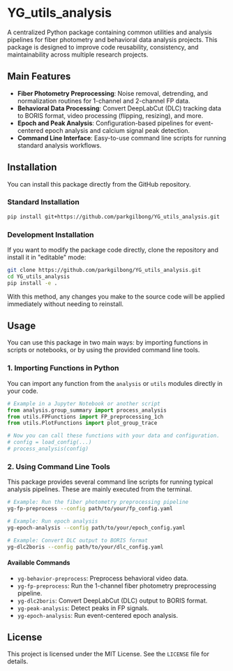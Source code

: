 # YG_utils_analysis

A centralized Python package containing common utilities and analysis pipelines for fiber photometry and behavioral data analysis projects. This package is designed to improve code reusability, consistency, and maintainability across multiple research projects.

## Main Features

- **Fiber Photometry Preprocessing**: Noise removal, detrending, and normalization routines for 1-channel and 2-channel FP data.
- **Behavioral Data Processing**: Convert DeepLabCut (DLC) tracking data to BORIS format, video processing (flipping, resizing), and more.
- **Epoch and Peak Analysis**: Configuration-based pipelines for event-centered epoch analysis and calcium signal peak detection.
- **Command Line Interface**: Easy-to-use command line scripts for running standard analysis workflows.

## Installation

You can install this package directly from the GitHub repository.

### Standard Installation

```bash
pip install git+https://github.com/parkgilbong/YG_utils_analysis.git
```

### Development Installation

If you want to modify the package code directly, clone the repository and install it in "editable" mode:

```bash
git clone https://github.com/parkgilbong/YG_utils_analysis.git
cd YG_utils_analysis
pip install -e .
```
With this method, any changes you make to the source code will be applied immediately without needing to reinstall.

## Usage

You can use this package in two main ways: by importing functions in scripts or notebooks, or by using the provided command line tools.

### 1. Importing Functions in Python

You can import any function from the `analysis` or `utils` modules directly in your code.

```python
# Example in a Jupyter Notebook or another script
from analysis.group_summary import process_analysis
from utils.FPFunctions import FP_preprocessing_1ch
from utils.PlotFunctions import plot_group_trace

# Now you can call these functions with your data and configuration.
# config = load_config(...)
# process_analysis(config)
```

### 2. Using Command Line Tools

This package provides several command line scripts for running typical analysis pipelines. These are mainly executed from the terminal.

```bash
# Example: Run the fiber photometry preprocessing pipeline
yg-fp-preprocess --config path/to/your/fp_config.yaml

# Example: Run epoch analysis
yg-epoch-analysis --config path/to/your/epoch_config.yaml

# Example: Convert DLC output to BORIS format
yg-dlc2boris --config path/to/your/dlc_config.yaml
```

#### Available Commands

- `yg-behavior-preprocess`: Preprocess behavioral video data.
- `yg-fp-preprocess`: Run the 1-channel fiber photometry preprocessing pipeline.
- `yg-dlc2boris`: Convert DeepLabCut (DLC) output to BORIS format.
- `yg-peak-analysis`: Detect peaks in FP signals.
- `yg-epoch-analysis`: Run event-centered epoch analysis.

## License

This project is licensed under the MIT License. See the `LICENSE` file for details.
